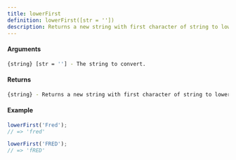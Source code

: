```yaml
---
title: lowerFirst
definition: lowerFirst([str = ''])
description: Returns a new string with first character of string to lower case.
---
```



#### Arguments


```bash
{string} [str = ''] - The string to convert.
```


#### Returns


```bash
{string} - Returns a new string with first character of string to lower case.
```


#### Example


```ts
lowerFirst('Fred');
// => 'fred'

lowerFirst('FRED');
// => 'fRED'
```